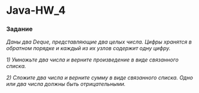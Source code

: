 # Java-HW_4

### Задание

_Даны два Deque, представляющие два целых числа. Цифры хранятся в обратном порядке и каждый из их узлов содержит одну цифру._

_1) Умножьте два числа и верните произведение в виде связанного списка._

_2) Сложите два числа и верните сумму в виде связанного списка. Одно или два числа должны быть отрицательными._
